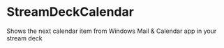 # StreamDeckCalendar
Shows the next calendar item from Windows Mail &amp; Calendar app in your stream deck
